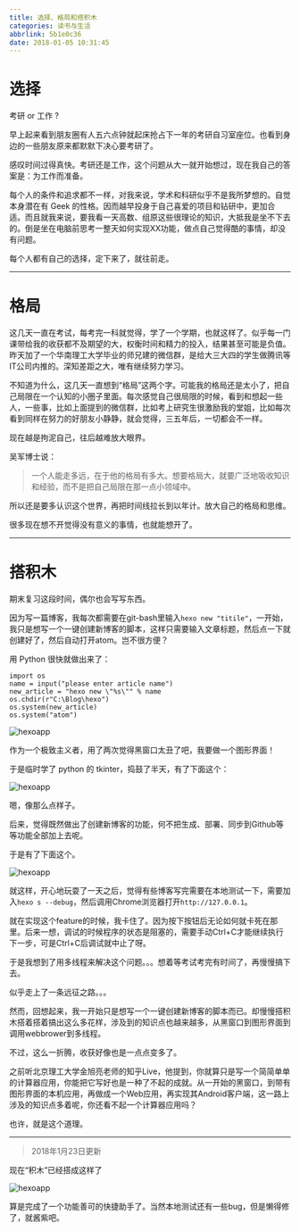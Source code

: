 ```yaml
---
title: 选择、格局和搭积木
categories: 读书与生活
abbrlink: 5b1e0c36
date: 2018-01-05 10:31:45
---
```


# 选择

考研 or 工作 ?

早上起来看到朋友圈有人五六点钟就起床抢占下一年的考研自习室座位。也看到身边的一些朋友原来都默默下决心要考研了。

感叹时间过得真快。考研还是工作，这个问题从大一就开始想过，现在我自己的答案是：为工作而准备。

每个人的条件和追求都不一样，对我来说，学术和科研似乎不是我所梦想的。自觉本身潜在有 Geek 的性格。因而越早投身于自己喜爱的项目和钻研中，更加合适。而且就我来说，要我看一天高数、组原这些很理论的知识，大抵我是坐不下去的。倒是坐在电脑前思考一整天如何实现XX功能，做点自己觉得酷的事情，却没有问题。

每个人都有自己的选择，定下来了，就往前走。

<!-- more -->

---

# 格局

这几天一直在考试，每考完一科就觉得，学了一个学期，也就这样了。似乎每一门课带给我的收获都不及期望的大，权衡时间和精力的投入，结果甚至可能是负值。昨天加了一个华南理工大学毕业的师兄建的微信群，是给大三大四的学生做腾讯等IT公司内推的。深知差距之大，唯有继续努力学习。

不知道为什么，这几天一直想到“格局”这两个字。可能我的格局还是太小了，把自己局限在一个认知的小圈子里面。每次感觉自己很局限的时候，看到和想起一些人，一些事，比如上面提到的微信群，比如考上研究生很激励我的堂姐，比如每次看到同样在努力的好朋友小静静，就会觉得，三五年后，一切都会不一样。

现在越是拘泥自己，往后越难放大眼界。

吴军博士说：

> 一个人能走多远，在于他的格局有多大。想要格局大，就要广泛地吸收知识和经验，而不是把自己局限在那一点小领域中。

所以还是要多认识这个世界，再把时间线拉长到以年计。放大自己的格局和思维。

很多现在想不开觉得没有意义的事情，也就能想开了。



---

# 搭积木

期末复习这段时间，偶尔也会写写东西。

因为写一篇博客，我每次都需要在git-bash里输入`hexo new "titile"`，一开始，我只是想写一个一键创建新博客的脚本，这样只需要输入文章标题，然后点一下就创建好了，然后自动打开atom。岂不很方便？

<!-- more -->

用 Python 很快就做出来了：

```
import os
name = input("please enter article name")
new_article = "hexo new \"%s\"" % name
os.chdir(r"C:\Blog\hexo")
os.system(new_article)
os.system("atom")
```

![hexoapp](../../../../images/Dajimu/py_hexo_app_1.png)


作为一个极致主义者，用了两次觉得黑窗口太丑了吧，我要做一个图形界面！

于是临时学了 python 的 tkinter，捣鼓了半天，有了下面这个：


![hexoapp](../../../../images/Dajimu/py_hexo_app_2.png)

嗯，像那么点样子。

后来，觉得既然做出了创建新博客的功能，何不把生成、部署、同步到Github等等功能全部加上去呢。

于是有了下面这个。

![hexoapp](../../../../images/Dajimu/py_hexo_app_3.png)

就这样，开心地玩耍了一天之后，觉得有些博客写完需要在本地测试一下，需要加入`hexo s --debug`，然后调用Chrome浏览器打开`http://127.0.0.1`。

就在实现这个feature的时候，我卡住了。因为按下按钮后无论如何就卡死在那里。后来一想，调试的时候程序的状态是阻塞的，需要手动Ctrl+C才能继续执行下一步，可是Ctrl+C后调试就中止了呀。

于是我想到了用多线程来解决这个问题。。。想着等考试考完有时间了，再慢慢搞下去。

似乎走上了一条远征之路。。。

然而，回想起来，我一开始只是想写一个一键创建新博客的脚本而已。却慢慢搭积木搭着搭着搞出这么多花样，涉及到的知识点也越来越多，从黑窗口到图形界面到调用webbrower到多线程。

不过，这么一折腾，收获好像也是一点点变多了。

之前听北京理工大学金旭亮老师的知乎Live，他提到，你就算只是写一个简简单单的计算器应用，你能把它写好也是一种了不起的成就。从一开始的黑窗口，到带有图形界面的本机应用，再做成一个Web应用，再实现其Android客户端，这一路上涉及的知识点多着呢，你还看不起一个计算器应用吗？

也许，就是这个道理。

---

> 2018年1月23日更新

现在“积木”已经搭成这样了

![hexoapp](../../../../images/Dajimu/py_hexo_app_4.png)

算是完成了一个功能善可的快捷助手了。当然本地测试还有一些bug，但是懒得修了，就酱紫吧。
